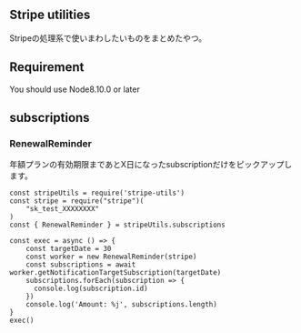 ## Stripe utilities

Stripeの処理系で使いまわしたいものをまとめたやつ。

## Requirement
You should use Node8.10.0 or later

## subscriptions

### RenewalReminder
年額プランの有効期限まであとX日になったsubscriptionだけをピックアップします。

```
const stripeUtils = require('stripe-utils')
const stripe = require("stripe")(
    "sk_test_XXXXXXXX"
)
const { RenewalReminder } = stripeUtils.subscriptions

const exec = async () => {
    const targetDate = 30
    const worker = new RenewalReminder(stripe)
    const subscriptions = await worker.getNotificationTargetSubscription(targetDate)
    subscriptions.forEach(subscription => {
      console.log(subscription.id)
    })
    console.log('Amount: %j', subscriptions.length)
}
exec()
```